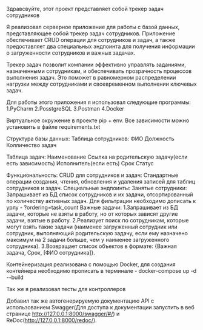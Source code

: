 
Здравсвуйте, этот проект представляет собой трекер задач сотрудников

Я реализовал серверное приложение для работы с базой данных, представляющее собой трекер задач сотрудников. Приложение обеспечивает CRUD операции для сотрудников и задач, а также предоставляет два специальных эндпоинта для получения информации о загруженности сотрудников и важных задачах.

Трекер задач позволит компании эффективно управлять заданиями, назначенными сотрудникам, и обеспечивать прозрачность процессов выполнения задач. Это поможет в равномерном распределении нагрузки между сотрудниками и своевременном выполнении ключевых задач.

Для работы этого приложения я использовал следующие программы:
 1.PyCharm
 2.PosstgreSQL
 3.Postman
 4.Docker

Виртуальное окружение в проекте pip + env. Все зависимости можно установить в файле requirements.txt

Структура базы данных:
    Таблица сотрудников:
        ФИО
        Должность
        Колличество задач

Таблица задач:
    Наименование
    Ссылка на родительскую задачу(если есть зависимость)
    Исполнитель(если есть)
    Срок
    Статус

Функциональность:
    CRUD для сотрудников и задач:
        Стандартные операции создания, чтения, обновления и удаления записей для таблиц сотрудников и задач.
    Специальные эндпоинты:
            Занятые сотрудники:
                Запрашивает из БД список сотрудников и их задачи, отсортированный по количеству активных задач. Для фильтрации необходимо дописать к      урлу - ?ordering=task_count
    Важные задачи:
        1.Запрашивает из БД задачи, которые не взяты в работу, но от которых зависят другие задачи, взятые в работу.
        2.Реализует поиск по сотрудникам, которые могут взять такие задачи (наименее загруженный сотрудник или сотрудник, выполняющий              родительскую задачу, если ему назначено максимум на 2 задачи больше, чем у наименее загруженного сотрудника). 
        3.Возвращает список объектов в формате: {Важная задача, Срок, [ФИО сотрудника]}.

Контейнеризация реализована с помощью Docker, для создания контейнера необходимо прописать в терминале - docker-compose up -d --build

Так же я реализовал тесты для контроллеров

Добавил так же автогенерируемую документацию API с использованием Swagger(Для доступа к документации запустить в веб странице http://127.0.0.1:8000/swagger/#/) и ReDoc(http://127.0.0.1:8000/redoc/).
